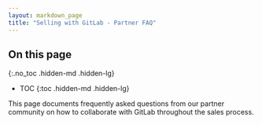 ```yaml
---
layout: markdown_page
title: "Selling with GitLab - Partner FAQ"
---
```


## On this page
{:.no_toc .hidden-md .hidden-lg}

- TOC
{:toc .hidden-md .hidden-lg}

This page documents frequently asked questions from our partner community on how to collaborate with GitLab throughout the sales process.
